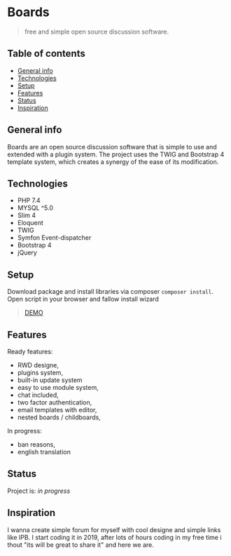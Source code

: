 # Boards
> free and simple open source discussion software.

## Table of contents
* [General info](#general-info)
* [Technologies](#technologies)
* [Setup](#setup)
* [Features](#features)
* [Status](#status)
* [Inspiration](#inspiration)

## General info
Boards are an open source discussion software that is simple to use and extended with a plugin system. The project uses the TWIG and Bootstrap 4 template system, which creates a synergy of the ease of its modification.

## Technologies
* PHP 7.4
* MYSQL ^5.0
* Slim 4
* Eloquent
* TWIG
* Symfon Event-dispatcher
* Bootstrap 4
* jQuery

## Setup
Download package and install libraries via composer `composer install`.
Open script in your browser and fallow install wizard
> [DEMO](https://boards.s89.eu/forum) 

## Features

Ready features:
* RWD designe,
* plugins system,
* built-in update system
* easy to use module system,
* chat included,
* two factor authentication,
* email templates with editor,
* nested boards / childboards,

In progress:
* ban reasons,
* english translation

## Status
Project is: _in progress_

## Inspiration
I wanna create simple forum for myself with cool designe and simple links like IPB. I start coding it in 2019, after lots of hours coding in my free time i thout "its will be great to share it" and here we are.
